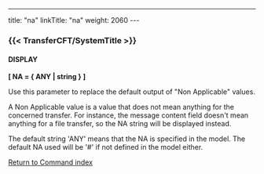 ---
title: "na"
linkTitle: "na"
weight: 2060
---<span id="na"></span>

### {{< TransferCFT/SystemTitle  >}}

#### DISPLAY

****[ NA = { ANY &#124; string } ]****

Use this parameter to replace the default output of "Non Applicable" values.

A Non Applicable value is a value that does not mean anything for the concerned transfer. For instance, the message content field doesn't mean anything for a file transfer, so the NA string will be displayed instead.

The default string 'ANY' means that the NA is specified in the model. The default NA used will be '#' if not defined in the model either.

[Return to Command index](../../)
